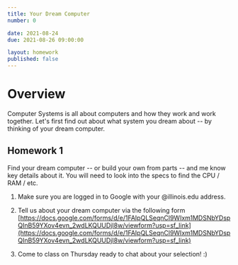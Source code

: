 ```yaml
---
title: Your Dream Computer
number: 0

date: 2021-08-24
due: 2021-08-26 09:00:00

layout: homework
published: false
---
```


# Overview

Computer Systems is all about computers and how they work and work together.  Let's first find out about what system you dream about -- by thinking of your dream computer. 

## Homework 1

Find your dream computer -- or build your own from parts -- and me know key details about it.  You will need to look into the specs to find the CPU / RAM / etc.

1. Make sure you are logged in to Google with your @illinois.edu address.

2. Tell us about your dream computer via the following form [https://docs.google.com/forms/d/e/1FAIpQLSeqnCl9WIxm1MDSNbYDspQInB59YXov4evn_2wdLKQUUDjI8w/viewform?usp=sf_link](https://docs.google.com/forms/d/e/1FAIpQLSeqnCl9WIxm1MDSNbYDspQInB59YXov4evn_2wdLKQUUDjI8w/viewform?usp=sf_link)

3. Come to class on Thursday ready to chat about your selection! :)